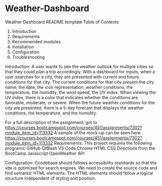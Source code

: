 # Weather-Dashboard
Weather Dashboard
README template
Table of Contents
1.	Introduction
2.	Requirements
3.	Recommended modules
4.	Installation
5.	Configuration
6.	Troubleshooting

Introduction:
A user wants to see the weather outlook for multiple cities so that they could plan a trip accordingly.   With a dashboard for inputs, when a user searches for a city, they are presented with current and future conditions for that city.   The current conditions for that city present the city name, the date, the icon representation, weather conditions, the temperature, the humidity, the wind speed, the UV index.   When viewing the UV index, there is a color that indicates whether the conditions are favorable, moderate, or severe.  When the future weather conditions for the city are presented, there is a 5-day forecast that displays the weather conditions, the temperature, and the humidity.   

For a full description of the assignment, got to 
https://courses.bootcampspot.com/courses/451/assignments/7302?module_item_id=113332
A sample of the mock-up can be seen here:
https://courses.bootcampspot.com/courses/451/assignments/7302?module_item_id=113332
Requirements:
This project requires the following programs:
GitHub
GitBash
VS Code
Chrome
HTML
CSS
Directions from the BootCamp
Javascript
OpenWeather API




Configuration:
Ccodebase should follows accessibility standards so that the site is optimized for search engines.  We need to create the source code and find semantic HTML elements.   The HTML elements should follow a logical structure independent of styling and position.



